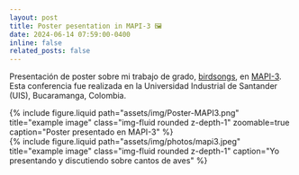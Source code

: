 ```yaml
---
layout: post
title: Poster pesentation in MAPI-3 🖼️
date: 2024-06-14 07:59:00-0400
inline: false
related_posts: false
---
```


Presentación de poster sobre mi trabajo de grado, [birdsongs](https://saguileran.github.io/birdsongs/), en [MAPI-3](https://scm.org.co/mapi-3/). Esta conferencia fue realizada en la Universidad Industrial de Santander (UIS), Bucaramanga, Colombia.


<div class="row justify-content-sm-center">
  <div class="col-sm-8 mt-3 mt-md-0">
    {% include figure.liquid path="assets/img/Poster-MAPI3.png" title="example image" class="img-fluid rounded z-depth-1" zoomable=true caption="Poster presentado en MAPI-3" %}
  </div>
  <div class="col-sm-4 mt-3 mt-md-0">
    {% include figure.liquid path="assets/img/photos/mapi3.jpeg" title="example image" class="img-fluid rounded z-depth-1" caption="Yo presentando y discutiendo sobre cantos de aves" %}
  </div>
</div>

